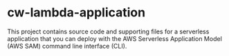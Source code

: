 # cw-lambda-application

This project contains source code and supporting files for a serverless application that you can deploy with the AWS Serverless Application Model (AWS SAM) command line interface (CLI).
